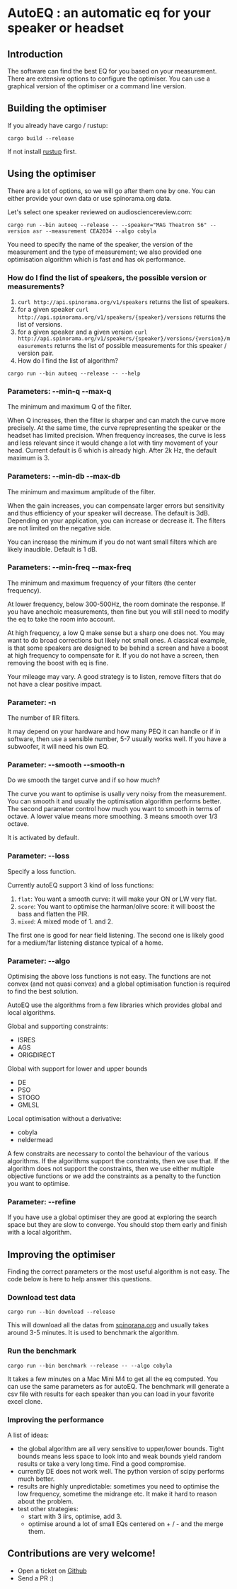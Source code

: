 # AutoEQ : an automatic eq for your speaker or headset

## Introduction

The software can find the best EQ for you based on your measurement. There are extensive options to configure the optimiser.
You can use a graphical version of the optimiser or a command line version.

## Building the optimiser

If you already have cargo / rustup:
```
cargo build --release
```

If not install [rustup](https://rustup.rs/) first.

## Using the optimiser

There are a lot of options, so we will go after them one by one. You can either provide your own data or use spinorama.org data.

Let's select one speaker reviewed on audiosciencereview.com:
```
cargo run --bin autoeq --release -- --speaker="MAG Theatron S6" --version asr --measurement CEA2034 --algo cobyla
```
You need to specify the name of the speaker, the version of the measurement and the type of measurement; we also provided one optimisation algorithm which is fast and has ok performance.

### How do I find the list of speakers, the possible version or measurements?

1. `curl http://api.spinorama.org/v1/speakers` returns the list of speakers.
2. for a given speaker `curl http://api.spinorama.org/v1/speakers/{speaker}/versions` returns the list of versions.
3. for a given speaker and a given version `curl http://api.spinorama.org/v1/speakers/{speaker}/versions/{version}/measurements` returns the list of possible measurements for this speaker / version pair.
4. How do I find the list of algorithm?
```
cargo run --bin autoeq --release -- --help
```

### Parameters: --min-q --max-q
The minimum and maximum Q of the filter.

When Q increases, then the filter is sharper and can match the curve more precisely. At the same time, the curve reprepresenting the speaker or the headset has limited precision. When frequency increases, the curve is less and less relevant since it would change a lot with tiny movement of your head. Current default is 6 which is already high. After 2k Hz, the default maximum is 3.

### Parameters: --min-db --max-db
The minimum and maximum amplitude of the filter.

When the gain increases, you can compensate larger errors but sensitivity and thus efficiency of your speaker will decrease. The default is 3dB. Depending on your application, you can increase or decrease it. The filters are not limited on the negative side.

You can increase the minimum if you do not want small filters which are likely inaudible. Default is 1 dB.


### Parameters: --min-freq --max-freq
The minimum and maximum frequency of your filters (the center frequency).

At lower frequency, below 300-500Hz, the room dominate the response. If you have anechoic measurements, then fine but you will still need to modify the eq to take the room into account.

At high frequency, a low Q make sense but a sharp one does not. You may want to do broad corrections but likely not small ones. A classical example, is that some speakers are designed to be behind a screen and have a boost at high frequency to compensate for it. If you do not have a screen, then removing the boost with eq is fine.

Your mileage may vary. A good strategy is to listen, remove filters that do not have a clear positive impact.

### Parameter: -n
The number of IIR filters.

It may depend on your hardware and how many PEQ it can handle or if in software, then use a sensible number, 5-7 usually works well. If you have a subwoofer, it will need his own EQ.

### Parameter: --smooth --smooth-n
Do we smooth the target curve and if so how much?

The curve you want to optimise is usally very noisy from the measurement. You can smooth it and usually the optimisation algorithm performs better.
The second parameter control how much you want to smooth in terms of octave. A lower value means more smoothing. 3 means smooth over 1/3 octave.

It is activated by default.

### Parameter: --loss
Specify a loss function.

Currently autoEQ support 3 kind of loss functions:
1. `flat`: You want a smooth curve: it will make your ON or LW very flat.
2. `score`: You want to optimise the harman/olive score: it will boost the bass and flatten the PIR.
3. `mixed`: A mixed mode of 1. and 2.

The first one is good for near field listening. The second one is likely good for a medium/far listening distance typical of a home.

### Parameter: --algo

Optimising the above loss functions is not easy. The functions are not convex (and not quasi convex) and a global optimisation function is required to find the best solution.

AutoEQ use the algorithms from a few libraries which provides global and local algorithms.

Global and supporting constraints:
- ISRES
- AGS
- ORIGDIRECT

Global with support for lower and upper bounds
- DE
- PSO
- STOGO
- GMLSL

Local optimisation without a derivative:
- cobyla
- neldermead

A few constraits are necessary to contol the behaviour of the various algorithms. If the algorithms support the constraints, then we use that. If the algorithm does not support the constraints, then we use either multiple objective functions or we add the constraints as a penalty to the function you want to optimise.

### Parameter: --refine

If you have use a global optimiser they are good at exploring the search space but they are slow to converge. You should stop them early and finish with a local algorithm.

## Improving the optimiser

Finding the correct parameters or the most useful algorithm is not easy. The code below is here to help answer this questions.

### Download test data

```
cargo run --bin download --release
```
This will download all the datas from [spinorana.org](https://spinorama.org) and usually takes around 3-5 minutes. It is used to benchmark the algorithm.

### Run the benchmark

```
cargo run --bin benchmark --release -- --algo cobyla
```

It takes a few minutes on a Mac Mini M4 to get all the eq computed. You can use the same parameters as for autoEQ.
The benchmark will generate a csv file with results for each speaker than you can load in your favorite excel clone.

### Improving the performance

A list of ideas:
- the global algorithm are all very sensitive to upper/lower bounds. Tight bounds means less space to look into and weak bounds yield random results or take a very long time. Find a good compromise.
- currently DE does not work well. The python version of scipy performs much better.
- results are highly unpredictable: sometimes you need to optimise the low frequency, sometime the midrange etc. It make it hard to reason about the problem.
- test other strategies:
  - start with 3 iirs, optimise, add 3.
  - optimise around a lot of small EQs centered on + / - and the merge them.

## Contributions are very welcome!

- Open a ticket on [Github](github.com/pierreaubert/autoeq)
- Send a PR :)
